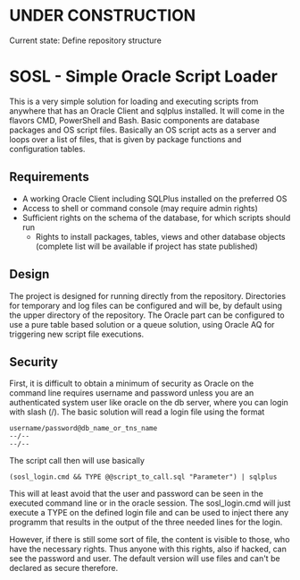 # UNDER CONSTRUCTION
Current state: Define repository structure

# SOSL - Simple Oracle Script Loader
This is a very simple solution for loading and executing scripts from anywhere that has an Oracle Client and sqlplus installed. It will come in the flavors CMD, PowerShell and Bash.
Basic components are database packages and OS script files. Basically an OS script acts as a server and loops over a list of files, that is given by package functions and configuration tables.
## Requirements
- A working Oracle Client including SQLPlus installed on the preferred OS
- Access to shell or command console (may require admin rights)
- Sufficient rights on the schema of the database, for which scripts should run
  - Rights to install packages, tables, views and other database objects (complete list will be available if project has state published)
## Design
The project is designed for running directly from the repository. Directories for temporary and log files can be configured and will be, by default using the upper directory of the repository.
The Oracle part can be configured to use a pure table based solution or a queue solution, using Oracle AQ for triggering new script file executions.
## Security
First, it is difficult to obtain a minimum of security as Oracle on the command line requires username and password unless you are an authenticated system user like oracle on the db server, where you can login with slash (/).
The basic solution will read a login file using the format

    username/password@db_name_or_tns_name
    --/--
    --/--

The script call then will use basically

    (sosl_login.cmd && TYPE @@script_to_call.sql "Parameter") | sqlplus

This will at least avoid that the user and password can be seen in the executed command line or in the oracle session. The sosl_login.cmd will just execute a TYPE on the defined login file and can be used to inject there any programm that results in the output of the three needed lines for the login.

However, if there is still some sort of file, the content is visible to those, who have the necessary rights. Thus anyone with this rights, also if hacked, can see the password and user. The default version will use files and can't be declared as secure therefore.
